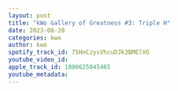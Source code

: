 ```yaml
---
layout: post
title: "kWo Gallery of Greatness #3: Triple H"
date: 2023-08-20
categories: kwo
author: kwo
spotify_track_id: 75HnCzysVhcuDJk3BMElVG
youtube_video_id: 
apple_track_id: 1000625045465
youtube_metadata: 
---
```

